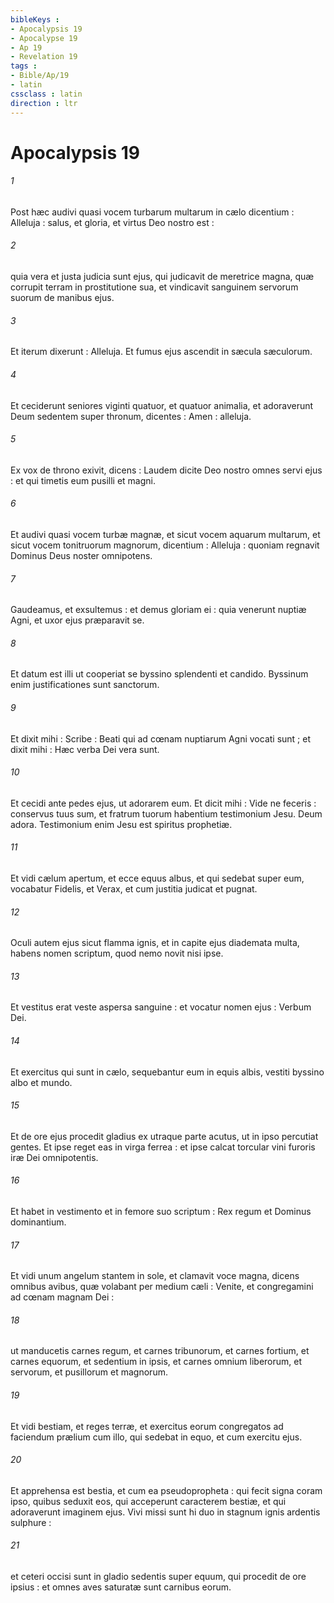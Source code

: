 ```yaml
---
bibleKeys : 
- Apocalypsis 19
- Apocalypse 19
- Ap 19
- Revelation 19
tags : 
- Bible/Ap/19
- latin
cssclass : latin
direction : ltr
---
```


# Apocalypsis 19

###### 1
Post hæc audivi quasi vocem turbarum multarum in cælo dicentium : Alleluja : salus, et gloria, et virtus Deo nostro est :
###### 2
quia vera et justa judicia sunt ejus, qui judicavit de meretrice magna, quæ corrupit terram in prostitutione sua, et vindicavit sanguinem servorum suorum de manibus ejus.
###### 3
Et iterum dixerunt : Alleluja. Et fumus ejus ascendit in sæcula sæculorum.
###### 4
Et ceciderunt seniores viginti quatuor, et quatuor animalia, et adoraverunt Deum sedentem super thronum, dicentes : Amen : alleluja.
###### 5
Ex vox de throno exivit, dicens : Laudem dicite Deo nostro omnes servi ejus : et qui timetis eum pusilli et magni.
###### 6
Et audivi quasi vocem turbæ magnæ, et sicut vocem aquarum multarum, et sicut vocem tonitruorum magnorum, dicentium : Alleluja : quoniam regnavit Dominus Deus noster omnipotens.
###### 7
Gaudeamus, et exsultemus : et demus gloriam ei : quia venerunt nuptiæ Agni, et uxor ejus præparavit se.
###### 8
Et datum est illi ut cooperiat se byssino splendenti et candido. Byssinum enim justificationes sunt sanctorum.
###### 9
Et dixit mihi : Scribe : Beati qui ad cœnam nuptiarum Agni vocati sunt ; et dixit mihi : Hæc verba Dei vera sunt.
###### 10
Et cecidi ante pedes ejus, ut adorarem eum. Et dicit mihi : Vide ne feceris : conservus tuus sum, et fratrum tuorum habentium testimonium Jesu. Deum adora. Testimonium enim Jesu est spiritus prophetiæ.
###### 11
Et vidi cælum apertum, et ecce equus albus, et qui sedebat super eum, vocabatur Fidelis, et Verax, et cum justitia judicat et pugnat.
###### 12
Oculi autem ejus sicut flamma ignis, et in capite ejus diademata multa, habens nomen scriptum, quod nemo novit nisi ipse.
###### 13
Et vestitus erat veste aspersa sanguine : et vocatur nomen ejus : Verbum Dei.
###### 14
Et exercitus qui sunt in cælo, sequebantur eum in equis albis, vestiti byssino albo et mundo.
###### 15
Et de ore ejus procedit gladius ex utraque parte acutus, ut in ipso percutiat gentes. Et ipse reget eas in virga ferrea : et ipse calcat torcular vini furoris iræ Dei omnipotentis.
###### 16
Et habet in vestimento et in femore suo scriptum : Rex regum et Dominus dominantium.
###### 17
Et vidi unum angelum stantem in sole, et clamavit voce magna, dicens omnibus avibus, quæ volabant per medium cæli : Venite, et congregamini ad cœnam magnam Dei :
###### 18
ut manducetis carnes regum, et carnes tribunorum, et carnes fortium, et carnes equorum, et sedentium in ipsis, et carnes omnium liberorum, et servorum, et pusillorum et magnorum.
###### 19
Et vidi bestiam, et reges terræ, et exercitus eorum congregatos ad faciendum prælium cum illo, qui sedebat in equo, et cum exercitu ejus.
###### 20
Et apprehensa est bestia, et cum ea pseudopropheta : qui fecit signa coram ipso, quibus seduxit eos, qui acceperunt caracterem bestiæ, et qui adoraverunt imaginem ejus. Vivi missi sunt hi duo in stagnum ignis ardentis sulphure :
###### 21
et ceteri occisi sunt in gladio sedentis super equum, qui procedit de ore ipsius : et omnes aves saturatæ sunt carnibus eorum.
